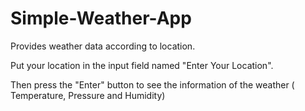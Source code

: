 # Simple-Weather-App
Provides weather data according to location.

Put your location in the input field named "Enter Your Location".

Then press the "Enter" button to see the information of the weather ( Temperature, Pressure and Humidity)
